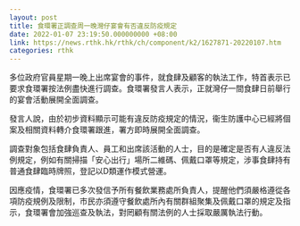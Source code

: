 ```yaml
---
layout: post
title: 食環署正調查周一晚灣仔宴會有否違反防疫規定
date: 2022-01-07 23:19:50.000000000 +08:00
link: https://news.rthk.hk/rthk/ch/component/k2/1627871-20220107.htm
categories: rthk
---
```


多位政府官員星期一晚上出席宴會的事件，就食肆及顧客的執法工作，特首表示已要求食環署按法例盡快進行調查。食環署發言人表示，正就灣仔一間食肆日前舉行的宴會活動展開全面調查。

發言人說，由於初步資料顯示可能有違反防疫規定的情況，衞生防護中心已經將個案及相關資料轉介食環署跟進，署方即時展開全面調查。

調查對象包括食肆負責人、員工和出席該活動的人士，目的是確定是否有人違反法例規定，例如有關掃描「安心出行」場所二維碼、佩戴口罩等規定，涉事食肆持有普通食肆臨時牌照，登記以D類運作模式營運。

因應疫情，食環署已多次發信予所有餐飲業務處所負責人，提醒他們須嚴格遵從各項防疫規例及限制，市民亦須遵守餐飲處所內有關群組聚集及佩戴口罩的規定及指示，食環署會加強巡查及執法，對罔顧有關法例的人士採取嚴厲執法行動。
